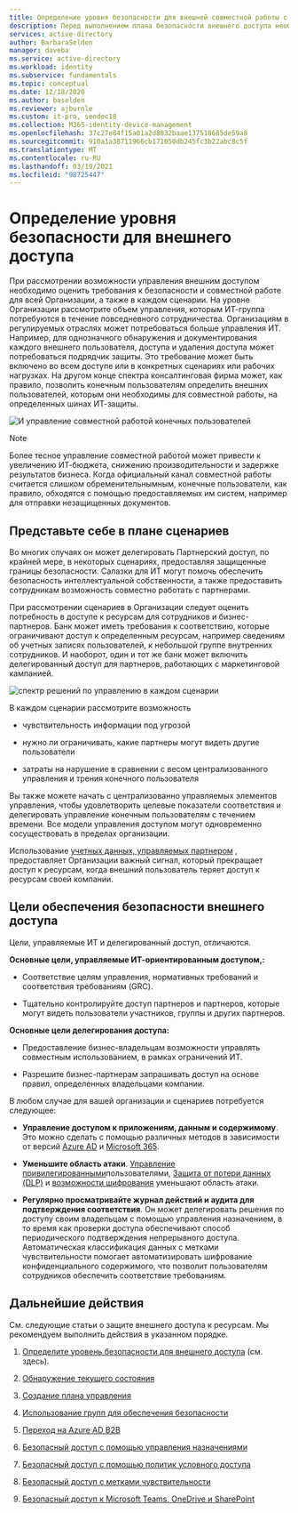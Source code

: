 ```yaml
---
title: Определение уровня безопасности для внешней совместной работы с помощью Azure Active Directory
description: Перед выполнением плана безопасности внешнего доступа необходимо определить, что вы пытаетесь достичь.
services: active-directory
author: BarbaraSelden
manager: daveba
ms.service: active-directory
ms.workload: identity
ms.subservice: fundamentals
ms.topic: conceptual
ms.date: 12/18/2020
ms.author: baselden
ms.reviewer: ajburnle
ms.custom: it-pro, seodec18
ms.collection: M365-identity-device-management
ms.openlocfilehash: 37c27e84f15a01a2d8832baae137518685de59a8
ms.sourcegitcommit: 910a1a38711966cb171050db245fc3b22abc8c5f
ms.translationtype: MT
ms.contentlocale: ru-RU
ms.lasthandoff: 03/19/2021
ms.locfileid: "98725447"
---
```

# <a name="determine-your-security-posture-for-external-access"></a>Определение уровня безопасности для внешнего доступа 

При рассмотрении возможности управления внешним доступом необходимо оценить требования к безопасности и совместной работе для всей Организации, а также в каждом сценарии. На уровне Организации рассмотрите объем управления, которым ИТ-группа потребуются в течение повседневного сотрудничества. Организациям в регулируемых отраслях может потребоваться больше управления ИТ. Например, для однозначного обнаружения и документирования каждого внешнего пользователя, доступа и удаления доступа может потребоваться подрядчик защиты. Это требование может быть включено во всем доступе или в конкретных сценариях или рабочих нагрузках. На другом конце спектра консалтинговая фирма может, как правило, позволить конечным пользователям определить внешних пользователей, которым они необходимы для совместной работы, на определенных шинах ИТ-защиты. 

![И управление совместной работой конечных пользователей](media/secure-external-access/1-overall-control.png)

> [!NOTE]
> Более тесное управление совместной работой может привести к увеличению ИТ-бюджета, снижению производительности и задержке результатов бизнеса. Когда официальный канал совместной работы считается слишком обременительнымным, конечные пользователи, как правило, обходятся с помощью предоставляемых им систем, например для отправки незащищенных документов.

## <a name="think-in-terms-of-scenarios"></a>Представьте себе в плане сценариев

Во многих случаях он может делегировать Партнерский доступ, по крайней мере, в некоторых сценариях, предоставляя защищенные границы безопасности. Салазки для ИТ могут помочь обеспечить безопасность интеллектуальной собственности, а также предоставить сотрудникам возможность совместно работать с партнерами.

При рассмотрении сценариев в Организации следует оценить потребность в доступе к ресурсам для сотрудников и бизнес-партнеров. Банк может иметь требования к соответствию, которые ограничивают доступ к определенным ресурсам, например сведениям об учетных записях пользователей, к небольшой группе внутренних сотрудников. И наоборот, один и тот же банк может включить делегированный доступ для партнеров, работающих с маркетинговой кампанией.

![спектр решений по управлению в каждом сценарии](media\secure-external-access\1-scenarios.png)

В каждом сценарии рассмотрите возможность 

* чувствительность информации под угрозой

* нужно ли ограничивать, какие партнеры могут видеть другие пользователи

* затраты на нарушение в сравнении с весом централизованного управления и трения конечного пользователя

 Вы также можете начать с централизованно управляемых элементов управления, чтобы удовлетворить целевые показатели соответствия и делегировать управление конечным пользователям с течением времени. Все модели управления доступом могут одновременно сосуществовать в пределах организации. 

Использование [учетных данных, управляемых партнером](../external-identities/what-is-b2b.md) , предоставляет Организации важный сигнал, который прекращает доступ к ресурсам, когда внешний пользователь теряет доступ к ресурсам своей компании.

## <a name="goals-of-securing-external-access"></a>Цели обеспечения безопасности внешнего доступа

Цели, управляемые ИТ и делегированный доступ, отличаются.

**Основные цели, управляемые ИТ-ориентированным доступом,:**

* Соответствие целям управления, нормативных требований и соответствия требованиям (GRC). 

* Тщательно контролируйте доступ партнеров и партнеров, которые могут видеть пользователи участников, группы и других партнеров.

**Основные цели делегирования доступа:**

* Предоставление бизнес-владельцам возможности управлять совместным использованием, в рамках ограничений ИТ.

* Разрешите бизнес-партнерам запрашивать доступ на основе правил, определенных владельцами компании.

В любом случае для вашей организации и сценариев потребуется следующее: 

* **Управление доступом к приложениям, данным и содержимому**. Это можно сделать с помощью различных методов в зависимости от версий [Azure AD](https://azure.microsoft.com/pricing/details/active-directory/) и [Microsoft 365](https://www.microsoft.com/microsoft-365/compare-microsoft-365-enterprise-plans). 

* **Уменьшите область атаки**. [Управление привилегированными](../privileged-identity-management/pim-configure.md)пользователями, [Защита от потери данных (DLP)](/exchange/security-and-compliance/data-loss-prevention/data-loss-prevention) и [возможности шифрования](/exchange/security-and-compliance/data-loss-prevention/data-loss-prevention) уменьшают область атаки.

* **Регулярно просматривайте журнал действий и аудита для подтверждения соответствия**. Он может делегировать решения по доступу своим владельцам с помощью управления назначением, в то время как проверки доступа обеспечивают способ периодического подтверждения непрерывного доступа. Автоматическая классификация данных с метками чувствительности помогает автоматизировать шифрование конфиденциального содержимого, что позволит пользователям сотрудников обеспечить соответствие требованиям.

## <a name="next-steps"></a>Дальнейшие действия 

См. следующие статьи о защите внешнего доступа к ресурсам. Мы рекомендуем выполнить действия в указанном порядке.

1. [Определите уровень безопасности для внешнего доступа](1-secure-access-posture.md) (см. здесь).

2. [Обнаружение текущего состояния](2-secure-access-current-state.md)

3. [Создание плана управления](3-secure-access-plan.md)

4. [Использование групп для обеспечения безопасности](4-secure-access-groups.md)

5. [Переход на Azure AD B2B](5-secure-access-b2b.md)

6. [Безопасный доступ с помощью управления назначениями](6-secure-access-entitlement-managment.md)

7. [Безопасный доступ с помощью политик условного доступа](7-secure-access-conditional-access.md)

8. [Безопасный доступ с метками чувствительности](8-secure-access-sensitivity-labels.md)

9. [Безопасный доступ к Microsoft Teams, OneDrive и SharePoint](9-secure-access-teams-sharepoint.md)
 

